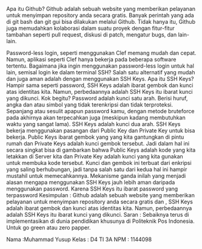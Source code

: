 Apa itu Github? 
Github adalah sebuah website yang memberikan pelayanan untuk menyimpan repository anda secara gratis. Banyak perintah yang ada di git bash dan git gui bisa dilakukan melalui Github. Tidak hanya itu, Github juga memudahkan kolaborasi dalam suatu proyek dengan fitur-fitur tambahan seperti pull request, diskusi di patch, mengatur bugs, dan lain-lain.
 
Password-less login, seperti menggunakan Clef memang mudah dan cepat. Namun, aplikasi seperti Clef hanya bekerja pada beberapa software tertentu. Bagaimana jika ingin menggunakan password-less login untuk hal lain, semisal login ke dalam terminal SSH? Salah satu alternatif yang mudah dan juga aman adalah dengan menggunakan SSH Keys.
Apa itu SSH Keys?
Hampir sama seperti password, SSH Keys adalah ibarat gembok dan kunci atas identitas kita. Namun, perbedaannya adalah SSH Keys itu ibarat kunci yang dikunci.
Kok begitu?
Password adalah kunci satu arah. Berisi huruf, angka dan atau simbol yang tidak terenkripsi dan tidak terproteksi. Sepanjang atau sesulit apapun password kamu, dengan metode bruteforce pada akhirnya akan terpecahkan juga (meskipun kadang membutuhkan waktu yang sangat lama).
SSH Keys adalah kunci dua arah. SSH Keys bekerja menggunakan pasangan dari Public Key dan Private Key untuk bisa bekerja. Public Keys ibarat gembok yang yang kita gantungkan di pintu rumah dan Private Keys adalah kunci gembok tersebut. Jadi dalam hal ini secara singkat bisa di gambarkan bahwa Public Keys adalah kode yang kita letakkan di Server kita dan Private Key adalah kunci yang kita gunakan untuk membuka kode tersebut.
Kunci dan gembok ini terbuat dari enkripsi yang saling berhubungan, jadi tanpa salah satu dari kedua hal ini hampir mustahil untuk memecahkannya. Mekanisme ganda inilah yang menjadi alasan mengapa menggunakan SSH Keys jauh lebih aman daripada menggunakan password. Karena SSH Keys itu ibarat password yang terpassword
Kesimpulan : Github adalah sebuah website yang memberikan pelayanan untuk menyimpan repository anda secara gratis dan , SSH Keys adalah ibarat gembok dan kunci atas identitas kita. Namun, perbedaannya adalah SSH Keys itu ibarat kunci yang dikunci.
Saran : Sebaiknya terus di implementasikan di dunia pendidikan khusunya di Politeknik Pos Indonesia. Untuk go green atau zero papper.

Nama :Muhammad Yusup
Kelas : D4 TI 3A
NPM : 1144098


